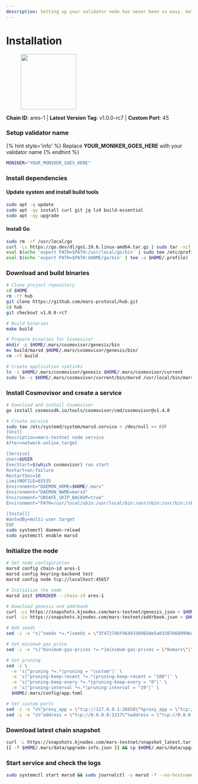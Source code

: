 ```yaml
---
description: Setting up your validator node has never been so easy. Get your validator running in minutes by following step by step instructions.
---
```


# Installation

<figure><img src="https://raw.githubusercontent.com/kj89/testnet_manuals/main/pingpub/logos/mars.png" width="150" alt=""><figcaption></figcaption></figure>

**Chain ID**: ares-1 | **Latest Version Tag**: v1.0.0-rc7 | **Custom Port**: 45

### Setup validator name

{% hint style='info' %}
Replace **YOUR_MONIKER_GOES_HERE** with your validator name
{% endhint %}

```bash
MONIKER="YOUR_MONIKER_GOES_HERE"
```

### Install dependencies

#### Update system and install build tools

```bash
sudo apt -q update
sudo apt -qy install curl git jq lz4 build-essential
sudo apt -qy upgrade
```

#### Install Go

```bash
sudo rm -rf /usr/local/go
curl -Ls https://go.dev/dl/go1.19.6.linux-amd64.tar.gz | sudo tar -xzf - -C /usr/local
eval $(echo 'export PATH=$PATH:/usr/local/go/bin' | sudo tee /etc/profile.d/golang.sh)
eval $(echo 'export PATH=$PATH:$HOME/go/bin' | tee -a $HOME/.profile)
```

### Download and build binaries

```bash
# Clone project repository
cd $HOME
rm -rf hub
git clone https://github.com/mars-protocol/hub.git
cd hub
git checkout v1.0.0-rc7

# Build binaries
make build

# Prepare binaries for Cosmovisor
mkdir -p $HOME/.mars/cosmovisor/genesis/bin
mv build/marsd $HOME/.mars/cosmovisor/genesis/bin/
rm -rf build

# Create application symlinks
ln -s $HOME/.mars/cosmovisor/genesis $HOME/.mars/cosmovisor/current
sudo ln -s $HOME/.mars/cosmovisor/current/bin/marsd /usr/local/bin/marsd
```

### Install Cosmovisor and create a service

```bash
# Download and install Cosmovisor
go install cosmossdk.io/tools/cosmovisor/cmd/cosmovisor@v1.4.0

# Create service
sudo tee /etc/systemd/system/marsd.service > /dev/null << EOF
[Unit]
Description=mars-testnet node service
After=network-online.target

[Service]
User=$USER
ExecStart=$(which cosmovisor) run start
Restart=on-failure
RestartSec=10
LimitNOFILE=65535
Environment="DAEMON_HOME=$HOME/.mars"
Environment="DAEMON_NAME=marsd"
Environment="UNSAFE_SKIP_BACKUP=true"
Environment="PATH=/usr/local/sbin:/usr/local/bin:/usr/sbin:/usr/bin:/sbin:/bin:/usr/games:/usr/local/games:/snap/bin:$HOME/.agoric/cosmovisor/current/bin"

[Install]
WantedBy=multi-user.target
EOF
sudo systemctl daemon-reload
sudo systemctl enable marsd
```

### Initialize the node

```bash
# Set node configuration
marsd config chain-id ares-1
marsd config keyring-backend test
marsd config node tcp://localhost:45657

# Initialize the node
marsd init $MONIKER --chain-id ares-1

# Download genesis and addrbook
curl -Ls https://snapshots.kjnodes.com/mars-testnet/genesis.json > $HOME/.mars/config/genesis.json
curl -Ls https://snapshots.kjnodes.com/mars-testnet/addrbook.json > $HOME/.mars/config/addrbook.json

# Add seeds
sed -i -e "s|^seeds *=.*|seeds = \"3f472746f46493309650e5a033076689996c8881@mars-testnet.rpc.kjnodes.com:45659\"|" $HOME/.mars/config/config.toml

# Set minimum gas price
sed -i -e "s|^minimum-gas-prices *=.*|minimum-gas-prices = \"0umars\"|" $HOME/.mars/config/app.toml

# Set pruning
sed -i \
  -e 's|^pruning *=.*|pruning = "custom"|' \
  -e 's|^pruning-keep-recent *=.*|pruning-keep-recent = "100"|' \
  -e 's|^pruning-keep-every *=.*|pruning-keep-every = "0"|' \
  -e 's|^pruning-interval *=.*|pruning-interval = "19"|' \
  $HOME/.mars/config/app.toml

# Set custom ports
sed -i -e "s%^proxy_app = \"tcp://127.0.0.1:26658\"%proxy_app = \"tcp://127.0.0.1:45658\"%; s%^laddr = \"tcp://127.0.0.1:26657\"%laddr = \"tcp://127.0.0.1:45657\"%; s%^pprof_laddr = \"localhost:6060\"%pprof_laddr = \"localhost:45060\"%; s%^laddr = \"tcp://0.0.0.0:26656\"%laddr = \"tcp://0.0.0.0:45656\"%; s%^prometheus_listen_addr = \":26660\"%prometheus_listen_addr = \":45660\"%" $HOME/.mars/config/config.toml
sed -i -e "s%^address = \"tcp://0.0.0.0:1317\"%address = \"tcp://0.0.0.0:45317\"%; s%^address = \":8080\"%address = \":45080\"%; s%^address = \"0.0.0.0:9090\"%address = \"0.0.0.0:45090\"%; s%^address = \"0.0.0.0:9091\"%address = \"0.0.0.0:45091\"%; s%^address = \"0.0.0.0:8545\"%address = \"0.0.0.0:45545\"%; s%^ws-address = \"0.0.0.0:8546\"%ws-address = \"0.0.0.0:45546\"%" $HOME/.mars/config/app.toml
```

### Download latest chain snapshot

```bash
curl -L https://snapshots.kjnodes.com/mars-testnet/snapshot_latest.tar.lz4 | tar -Ilz4 -xf - -C $HOME/.mars
[[ -f $HOME/.mars/data/upgrade-info.json ]] && cp $HOME/.mars/data/upgrade-info.json $HOME/.mars/cosmovisor/genesis/upgrade-info.json
```

### Start service and check the logs

```bash
sudo systemctl start marsd && sudo journalctl -u marsd -f --no-hostname -o cat
```
